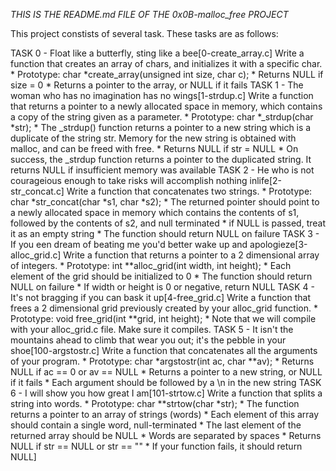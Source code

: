 *THIS IS THE README.md FILE OF THE 0x0B-malloc_free PROJECT*

This project constists of several task.
These tasks are as follows:

TASK 0 - Float like a butterfly, sting like a bee[0-create_array.c]
	Write a function that creates an array of chars, and initializes it with a specific char.
		* Prototype: char *create_array(unsigned int size, char c);
		* Returns NULL if size = 0
		* Returns a pointer to the array, or NULL if it fails
TASK 1 - The woman who has no imagination has no wings[1-strdup.c]
	Write a function that returns a pointer to a newly allocated space in memory, which contains a copy of the string given as a parameter.
		* Prototype: char *_strdup(char *str);
		* The _strdup() function returns a pointer to a new string which is a duplicate of the string str. Memory for the new string is obtained with malloc, and can be freed with free.
		* Returns NULL if str = NULL
		* On success, the _strdup function returns a pointer to the duplicated string. It returns NULL if insufficient memory was available
TASK 2 - He who is not courageious enough to take risks will accomplish nothing inlife[2-str_concat.c]
	Write a function that concatenates two strings.
		* Prototype: char *str_concat(char *s1, char *s2);
		* The returned pointer should point to a newly allocated space in memory which contains the contents of s1, followed by the contents of s2, and null terminated
		* if NULL is passed, treat it as an empty string
		* The function should return NULL on failure
TASK 3 - If you een dream of beating me you'd better wake up and apologieze[3-alloc_grid.c]
	Write a function that returns a pointer to a 2 dimensional array of integers.
		* Prototype: int **alloc_grid(int width, int height);
		* Each element of the grid should be initialized to 0
		* The function should return NULL on failure
		* If width or height is 0 or negative, return NULL
TASK 4 - It's not bragging if you can bask it up[4-free_grid.c]
	Write a function that frees a 2 dimensional grid previously created by your alloc_grid function.
		* Prototype: void free_grid(int **grid, int height);
		* Note that we will compile with your alloc_grid.c file. Make sure it compiles.
TASK 5 - It isn't the mountains ahead to climb that wear you out; it's the pebble in your shoe[100-argstostr.c]
	Write a function that concatenates all the arguments of your program.
		* Prototype: char *argstostr(int ac, char **av);
		* Returns NULL if ac == 0 or av == NULL
		* Returns a pointer to a new string, or NULL if it fails
		* Each argument should be followed by a \n in the new string
TASK 6 - I will show you how great I am[101-strtow.c]
	Write a function that splits a string into words.
		* Prototype: char **strtow(char *str);
		* The function returns a pointer to an array of strings (words)
		* Each element of this array should contain a single word, null-terminated
		* The last element of the returned array should be NULL
		* Words are separated by spaces
		* Returns NULL if str == NULL or str == ""
		* If your function fails, it should return NULL]
